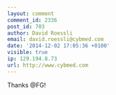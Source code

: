 ```yaml
---
layout: comment
comment_id: 2336
post_id: 703
author: David Roessli
email: david.roessli@cybmed.com
date: '2014-12-02 17:05:36 +0100'
visible: true
ip: 129.194.8.73
url: http://www.cybmed.com
---
```

Thanks @FG!
